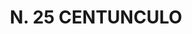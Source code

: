 ---
title: "N. 25 CENTUNCULO"
plant-name: "N. 25"
plant-number: "025"
plant-xml: "/assets/xml/plant025.xml"
plant-img1: "/assets/img/plant025_verso.jpg"
plant-img2: "/assets/img/plant025.jpg"
plant-title: "N. 25 CENTUNCULO"
plant-taxon-link: "http://www.worldfloraonline.org/taxon/wfo-0000489602"
plant-taxon-content: "[Polygonum Convolvulus L.]"
layout: single-xml
---